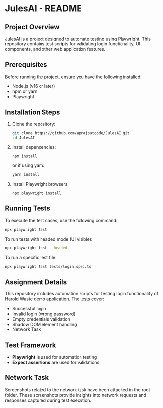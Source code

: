 # JulesAI - README

## Project Overview
JulesAI is a project designed to automate testing using Playwright. This repository contains test scripts for validating login functionality, UI components, and other web application features.

## Prerequisites
Before running the project, ensure you have the following installed:
- Node.js (v16 or later)
- npm or yarn
- Playwright

## Installation Steps
1. Clone the repository:
   ```bash
   git clone https://github.com/aprajputcode/JulesAI.git
   cd JulesAI
   ```
2. Install dependencies:
   ```bash
   npm install
   ```
   or if using yarn:
   ```bash
   yarn install
   ```

3. Install Playwright browsers:
   ```bash
   npx playwright install
   ```

## Running Tests
To execute the test cases, use the following command:
```bash
npx playwright test
```

To run tests with headed mode (UI visible):
```bash
npx playwright test --headed
```

To run a specific test file:
```bash
npx playwright test tests/login.spec.ts
```

## Assignment Details
This repository includes automation scripts for testing login functionality of Harold Waste demo application. The tests cover:
- Successful login
- Invalid login (wrong password)
- Empty credentials validation
- Shadow DOM element handling
- Network Task

## Test Framework
- **Playwright** is used for automation testing
- **Expect assertions** are used for validations

## Network Task
Screenshots related to the network task have been attached in the root folder. These screenshots provide insights into network requests and responses captured during test execution.
